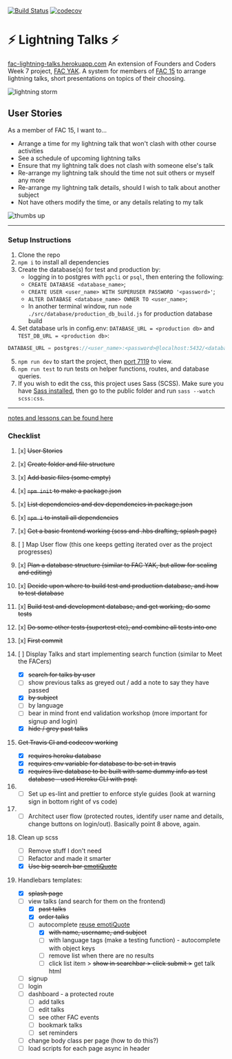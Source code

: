 [![Build Status](https://travis-ci.org/mr-bagglesworth/lightningTalks.svg?branch=master)](https://travis-ci.org/mr-bagglesworth/lightningTalks) [![codecov](https://codecov.io/gh/mr-bagglesworth/lightningTalks/branch/master/graph/badge.svg)](https://codecov.io/gh/mr-bagglesworth/lightningTalks)

# :zap: Lightning Talks :zap:
[fac-lightning-talks.herokuapp.com](http://fac-lightning-talks.herokuapp.com/)
An extension of Founders and Coders Week 7 project, [FAC YAK](https://github.com/fac-15/FAC-YAK). A system for members of [FAC 15](https://github.com/fac-15) to arrange lightning talks, short presentations on topics of their choosing.

![lightning storm](https://media.giphy.com/media/3o7qE4opCd6f1NJeuY/giphy.gif)

## User Stories
As a member of FAC 15, I want to...
- Arrange a time for my lightning talk that won't clash with other course activities
- See a schedule of upcoming lightning talks
- Ensure that my lightning talk does not clash with someone else's talk
- Re-arrange my lightning talk should the time not suit others or myself any more
- Re-arrange my lightning talk details, should I wish to talk about another subject
- Not have others modify the time, or any details relating to my talk

![thumbs up](https://media.giphy.com/media/7PwOZJLNYUkU/giphy.gif)

---

### Setup Instructions
1. Clone the repo
2. `npm i` to install all dependencies
3. Create the database(s) for test and production by:
    - logging in to postgres with `pgcli` or `psql`, then entering the following:
    - `CREATE DATABASE <database_name>`;
    - `CREATE USER <user_name> WITH SUPERUSER PASSWORD '<password>'`;
    - `ALTER DATABASE <database_name> OWNER TO <user_name>`;
    - In another terminal window, run `node ./src/database/production_db_build.js` for production database build
4. Set database urls in config.env: `DATABASE_URL = <production db>` and `TEST_DB_URL = <production db>`:
```javascript
DATABASE_URL = postgres://<user_name>:<password>@localhost:5432/<database_name>
```
5. `npm run dev` to start the project, then [port 7119](http://localhost:7119) to view.
6. `npm run test` to run tests on helper functions, routes, and database queries.
7. If you wish to edit the css, this project uses Sass (SCSS). Make sure you have [Sass installed](https://sass-lang.com/install), then go to the public folder and run `sass --watch scss:css`.


---
[notes and lessons can be found here](https://hackmd.io/RarWZD4WQvmFmusjTMCG8Q)

### Checklist
1. [x] ~~User Stories~~
2. [x] ~~Create folder and file structure~~
3. [x] ~~Add basic files (some empty)~~
4. [x] ~~`npm init` to make a package.json~~
5. [x] ~~List dependencies and dev dependencies in package.json~~
6. [x] ~~`npm i` to install all dependencies~~
7. [x] ~~Get a basic frontend working (scss and .hbs drafting, splash page)~~
8. [ ] Map User flow (this one keeps getting iterated over as the project progresses)
9. [x] ~~Plan a database structure (similar to FAC YAK, but allow for scaling and editing)~~
10. [x] ~~Decide upon where to build test and production database, and how to test database~~
11. [x] ~~Build test and development database, and get working, do some tests~~
12. [x] ~~Do some other tests (supertest etc), and combine all tests into one~~
13. [x] ~~First commit~~

14. [ ] Display Talks and start implementing search function (similar to Meet the FACers)
    - [x] ~~search for talks by user~~
    - [ ] show previous talks as greyed out / add a note to say they have passed
    - [x] ~~by subject~~
    - [ ] by language
    - [ ] bear in mind front end validation workshop (more important for signup and login)
    - [x] ~~hide / grey past talks~~

15. ~~Get Travis CI and codecov working~~
    - [x] ~~requires heroku database~~
    - [x] ~~requires env variable for database to be set in travis~~
    - [x] ~~requires live database to be built with same dummy info as test database - used Heroku CLI with psql.~~

16. - [ ] Set up es-lint and prettier to enforce style guides (look at warning sign in bottom right of vs code)
17. - [ ] Architect user flow (protected routes, identify user name and details, change buttons on login/out). Basically point 8 above, again.

18. Clean up scss
    - [ ] Remove stuff I don't need
    - [ ] Refactor and made it smarter
    - [x] ~~Use big search bar [emotiQuote](https://emotiquote.herokuapp.com/)~~
 
19. Handlebars templates:
    - [x] ~~splash page~~
    - [ ] view talks (and search for them on the frontend)
        - [x] ~~past talks~~
        - [x] ~~order talks~~
        - [ ] autocomplete [reuse emotiQuote](https://emotiquote.herokuapp.com/)
            - [x] ~~with name, username, and subject~~
            - [ ] with language tags (make a testing function) - autocomplete with object keys
            - [ ] remove list when there are no results
            - [ ] click list item > ~~show in searchbar > click submit >~~ get talk html
    - [ ] signup
    - [ ] login
    - [ ] dashboard - a protected route
        - [ ] add talks
        - [ ] edit talks
        - [ ] see other FAC events
        - [ ] bookmark talks
        - [ ] set reminders
    - [ ] change body class per page (how to do this?)
    - [ ] load scripts for each page async in header
